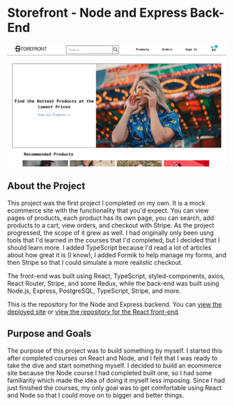 # Storefront - Node and Express Back-End

![the home page of the deployed site](images/home.png)

## About the Project

This project was the first project I completed on my own. It is a mock ecommerce site with the functionality that you'd expect. You can view pages of products, each product has its own page, you can search, add products to a cart, view orders, and checkout with Stripe. As the project progressed, the scope of it grew as well. I had originally only been usng tools that I'd learned in the courses that I'd completed, but I decided that I should learn more. I added TypeScript because I'd read a lot of articles about how great it is (I know), I added Formik to help manage my forms, and then Stripe so that I could simulate a more realistic checkout.

The front-end was built using React, TypeScript, styled-components, axios, React Router, Stripe, and some Redux, while the back-end was built using Node.js, Express, PostgreSQL, TypeScript, Stripe, and more.

This is the repository for the Node and Express backend. You can [view the deployed site](https://storefront-app.netlify.app) or [view the repository for the React front-end](https://github.com/jgoodier1/storefront).

## Purpose and Goals

The purpose of this project was to build something by myself. I started this after completed courses on React and Node, and I felt that I was ready to take the dive and start something myself. I decided to build an ecommerce site because the Node course I had completed built one, so I had some familiarity which made the idea of doing it myself less imposing. Since I had just finished the courses, my only goal was to get comfortable using React and Node so that I could move on to bigger and better things.
